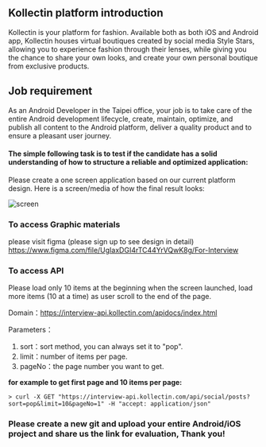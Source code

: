 ## Kollectin platform introduction ##
Kollectin is your platform for fashion. Available both as both iOS and Android app, Kollectin houses virtual boutiques created by social media Style Stars, allowing you to experience fashion through their lenses, while giving you the chance to share your own looks, and create your own personal boutique from exclusive products.

## Job requirement ##
As an Android Developer in the Taipei office, your job is to take care of the entire Android development lifecycle, create, maintain, optimize, and publish all content to the Android platform, deliver a quality product and to ensure a pleasant user journey.

#### The simple following task is to test if the candidate has a solid understanding of how to structure a reliable and optimized application: ####

Please create a one screen application based on our current platform design. Here is a screen/media of how the final result looks:

![screen](https://github.com/Kollectin-Taiwan/KOLLECTIN_INTERVIEW_ANDROID/blob/master/android_interview_demo.gif "preview screen")

### To access Graphic materials ###
please visit figma (please sign up to see design in detail)
https://www.figma.com/file/UgIaxDGI4rTC44YrVQwK8g/For-Interview

### To access API ###
Please load only 10 items at the beginning when the screen launched, load more items (10 at a time) as user scroll to the end of the page.

Domain：https://interview-api.kollectin.com/apidocs/index.html

Parameters：
 1. sort：sort method, you can always set it to "pop".
 2. limit：number of items per page.
 3. pageNo：the page number you want to get.

**for example to get first page and 10 items per page:**
```
> curl -X GET "https://interview-api.kollectin.com/api/social/posts?sort=pop&limit=10&pageNo=1" -H "accept: application/json"
```

### Please create a new git and upload your entire Android/iOS project and share us the link for evaluation, Thank you! ###


